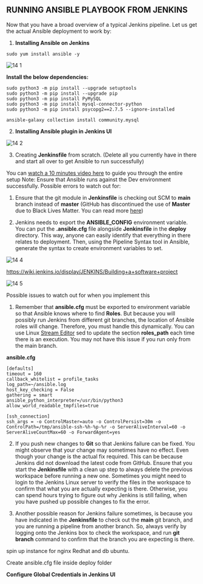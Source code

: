 ## RUNNING ANSIBLE PLAYBOOK FROM JENKINS
Now that you have a broad overview of a typical Jenkins pipeline. Let us get the actual Ansible deployment to work by:

1.	**Installing Ansible on Jenkins**
```
sudo yum install ansible -y
```
![14 1](https://github.com/Seyifunmi0604/DevOps_Project/assets/130314772/c7ad4903-9433-43f3-8030-632e361ae37d)

**Install the below dependencies:**

```
sudo python3 -m pip install --upgrade setuptools
sudo python3 -m pip install --upgrade pip
sudo python3 -m pip install PyMySQL
sudo python3 -m pip install mysql-connector-python
sudo python3 -m pip install psycopg2==2.7.5 --ignore-installed
```

```
ansible-galaxy collection install community.mysql
```

2.	**Installing Ansible plugin in Jenkins UI**

![14 2](https://github.com/Seyifunmi0604/DevOps_Project/assets/130314772/08dbb0d4-259b-450c-b320-fde5689dd49a)

3.	Creating **Jenkinsfile** from scratch. (Delete all you currently have in there and start all over to get Ansible to run successfully)

You can [watch a 10 minutes video here](https://www.youtube.com/watch?v=PRpEbFZi7nI) to guide you through the entire setup
Note: Ensure that Ansible runs against the Dev environment successfully.
Possible errors to watch out for:

1.	Ensure that the git module in **Jenkinsfile** is checking out SCM to **main** branch instead of **master** (GitHub has discontinued the use of **Master** due to Black Lives Matter. You can read more [here](https://www.cnet.com/tech/computing/microsofts-github-is-removing-coding-terms-like-master-and-slave/))
	
2.	Jenkins needs to export the **ANSIBLE_CONFIG** environment variable. You can put the **.ansible.cfg** file alongside **Jenkinsfile** in the **deploy** directory. This way, anyone can easily identify that everything in there relates to deployment. Then, using the Pipeline Syntax tool in Ansible, generate the syntax to create environment variables to set.

![14 4](https://github.com/Seyifunmi0604/DevOps_Project/assets/130314772/ade3a94d-a4bf-44ae-8ae4-a4227b42070c)

https://wiki.jenkins.io/display/JENKINS/Building+a+software+project

![14 5](https://github.com/Seyifunmi0604/DevOps_Project/assets/130314772/05006c37-915d-430b-b644-4d37f893a30c)

Possible issues to watch out for when you implement this
1.	Remember that **ansible.cfg** must be exported to environment variable so that Ansible knows where to find **Roles**. But because you will possibly run Jenkins from different git branches, the location of Ansible roles will change. Therefore, you must handle this dynamically. You can use Linux [Stream Editor](https://www.gnu.org/software/sed/manual/sed.html)  sed to update the section **roles_path** each time there is an execution. You may not have this issue if you run only from the main branch.

**ansible.cfg**

```
[defaults]
timeout = 160
callback_whitelist = profile_tasks
log_path=~/ansible.log
host_key_checking = False
gathering = smart
ansible_python_interpreter=/usr/bin/python3
allow_world_readable_tmpfiles=true

[ssh_connection]
ssh_args = -o ControlMaster=auto -o ControlPersist=30m -o ControlPath=/tmp/ansible-ssh-%h-%p-%r -o ServerAliveInterval=60 -o ServerAliveCountMax=60 -o ForwardAgent=yes
```
2.	If you push new changes to **Git** so that Jenkins failure can be fixed. You might observe that your change may sometimes have no effect. Even though your change is the actual fix required. This can be because Jenkins did not download the latest code from GitHub. Ensure that you start the **Jenkinsfile** with a clean up step to always delete the previous workspace before running a new one. Sometimes you might need to login to the Jenkins Linux server to verify the files in the workspace to confirm that what you are actually expecting is there. Otherwise, you can spend hours trying to figure out why Jenkins is still failing, when you have pushed up possible changes to fix the error.

3.	Another possible reason for Jenkins failure sometimes, is because you have indicated in the **Jenkinsfile** to check out the **main** git branch, and you are running a pipeline from another branch. So, always verify by logging onto the Jenkins box to check the workspace, and run **git branch** command to confirm that the branch you are expecting is there.

spin up instance for nginx Redhat and db ubuntu.

Create ansible.cfg file inside deploy folder

**Configure Global Credentials in Jenkins UI**










